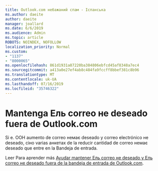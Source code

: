 ```yaml
---
title: Outlook.com небажаний спам - Іспанська
ms.author: daeite
author: daeite
manager: joallard
ms.date: 6/6/2019
ms.audience: Admin
ms.topic: article
ROBOTS: NOINDEX, NOFOLLOW
localization_priority: Normal
ms.custom:
- "1137"
- "8000065"
ms.openlocfilehash: 861d1931a87220ba384806ebfcd45af8348a7ec4
ms.sourcegitcommit: a413a0e27ef4ab8c484fa9fccff8bbef381c8b96
ms.translationtype: MT
ms.contentlocale: uk-UA
ms.lasthandoff: 07/16/2019
ms.locfileid: "35746322"
---
```

# <a name="mantenga-el-correo-no-deseado-fuera-de-outlookcom"></a>Mantenga Ель correo не deseado fuera de Outlook.com

Si е. ООН aumento de correo немає deseado y correo electrónico не deseado, сіно varias анкетах de la reducir cantidad de correo немає deseado que entre en la Bandeja de entrada.

Leer Para aprender más [Ayudar mantener Ель correo не deseado y Ель correo не deseado fuera de la bandeja de entrada de Outlook.com](https://support.office.com/es-es/article/a3ece97b-82f8-4a5e-9ac3-e92fa6427ae4?wt.mc_id=Office_Outlook_com_Alchemy).